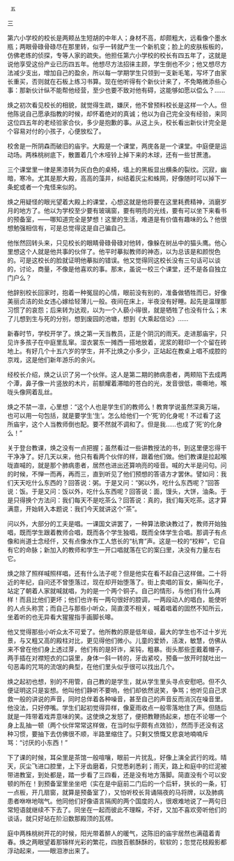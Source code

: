      五 

   三

   第六小学校的校长是两颊丛生短胡的中年人；身材不高，却颇粗大，远看像个墨水瓶；两眼骨碌骨碌尽在那里转，似乎一转就产生一个新机变；脸上的皮肤板板的，仿佛老练的侦探，专等人家的疏失。他担任第六小学校的校长有四五年了，这就是说他享受这份产业已历四五年。他想尽方法招徕主顾，学生倒也不少；他又想尽方法减少支出，增加自己的盈余，所以每一学期学生只领到一支新毛笔，写坏了由家长重买，否则就在石板上练习书算。现在他听得有个新伙计来了，不免略微添些心事：那新伙计纵不能帮他经营，至少也要不致对他有碍，这能够如愿以偿么？…… 

   焕之初次看见校长的相貌，就觉得生疏，嫌厌，他不曾预料校长是这样一个人。但他陈说自己愿承指教的时候，却怀着绝对的真诚；他以为自己完全没有经验，来同这位四五年的老经验家合伙，多少是抱歉的事。从这上头，校长看出新伙计完全是个容易对付的小孩子，心便放松了。 

   校舍是一所阴森而破旧的庙宇。大殿是一个课堂，两庑各是一个课堂。中庭便是运动场。两株桃树底下，散置着几个木哑铃上掉下来的木球，还有一些甘蔗渣。 

   三个课堂里一律是黑漆转为灰白色的桌椅，墙上的黑板显出横条的裂纹。沉寂，幽暗，寒冷。尤其是那大殿，高高的藻井，纠结着灰尘和蛛网，好像随时可以掉下一条蛇或者一个鬼怪来似的。 

   焕之用疑怪的眼光望着大殿上的课堂，心想这就是他将要在这里耗费精神，消磨岁月的地方了。他以为学校至少要有玻璃窗，要有明亮的光线，要有可以坐下来看书的预备室，——哪知道完全是梦想！这里的生活，难道是有价值有趣味的么？他很想勉强相信有，可是总觉得这是自己骗自己。 

   他怅然回转头来，只见校长的眼睛骨碌骨碌对他转，像躲在树丛中的猫头鹰。他心里想这个人就是他共事的伙伴了。他平时摹拟教师的神态，以为总该是和颜悦色的。可是这校长的脸就证明他摹拟的错误。他又觉得同这校长没有三句话可以谈的，讨论，商量，不像是他喜欢的事。那末，虽说一校三个课堂，还不是各自独立门户么？ 

   他辞别校长回家时，抱着一种冤屈的心情，眼前没有别的，准备做牺牲而已，好像美丽贞洁的处女违心嫁给轻薄儿一般。夜间在床上，半夜没有好睡。起先是温理那习惯了的哀怨；后来转为达观，以为一个人藐小得很，就是牺牲了也没有什么；末了儿想到生与死的分别，想到废园的池塘，想到《大乘起信论》…… 

   新春时节，学校开学了。焕之第一天当教员，正是个阴沉的雨天。走进那庙宇，只见许多孩子在中庭里乱窜。湿衣裳东一摊西一搭地放着，泥浆的鞋印一个个留在砖地上。有好几个十五六岁的学生，并不比焕之小多少，正站起在教桌上唱不成腔的京戏，这是他们新年游乐的余兴。 

   经校长介绍，焕之认识了另一个伙伴。这人是第二期的肺病患者，两颊陷下去成两个潭，鼻子像一片竖放的木片，前额耀着滞暗的苍白的光，发音很低，嘶嘶地，喉咙头像网着乱丝。 

   焕之不禁一凛，心里想：“这个人也是学生们的教师么！教育学说虽然深奥万端，也可以用一句包括，就是要学生‘生’。怎么给他们一个‘死’的化身呢！不过看了这所庙宇，这个人当教师倒也配。要不然就不调和了。但是我……也成了‘死’的化身么！” 

   关于登台教课，焕之没有一点把握；虽然看过一些讲教授法的书，到这里便忘得干干净净了。好几天以来，他只有看两个伙伴的样，跟着他们做。他们教课是拉起喉咙直喊的，就是那个肺病患者，居然也进出还算响亮的哑音。喊的大半是问句。问的时候，不惮一而再，再而三，直到听见了他们预想的答语方才罢休。譬如问：我们天天吃什么东西的？回答说：粥。于是又问：“粥以外，吃什么东西呢？”回答说：饭。于是又问：饭以外，吃什么东西呢？回答说：面，馒头，大饼，油条。于是只得换个方法问：我们每天不是吃茶么？回答说：真的，我们每天吃茶。这才算满意，开始转入本题说：我们今天就讲这个“茶”。 

   问以外，大部分的工夫是唱。一课国文讲罢了，一种算法歌诀教过了，教师开始独唱，既而学生跟着教师合唱，既而各个学生独唱，既而全体学生合唱。那调子有点像和尚道士念经仟，又有点像水作工人悠长的“杭育”声。这是一校的“校粹”，它自有它的命脉；新加入的教师和学生一开口唱就落在它的案臼里，决没有力量左右它。 

   焕之除了照样喊照样唱，还有什么法子呢？但是他实在看不起自己这样做。二十将近的年纪，自问还不曾堕落过，现在却开始堕落了。街上卖唱的盲女，癞叫化子，站定了朝着人家就喊就唱，为的是一个两个铜子。自己的情形，与他们有什么两样！而且比他们更坏；他们也许有一两句很好的腔调，一两段动人的唱白，能使听的人点头称赏；而自己与那些小听众，简直漠不相关，喊着唱着的固然不知所云，坐着听的也无异看大猩猩指手画脚长嗥。 

   他又觉得那些小听众太不可爱了。他所教的原是低年级，最大的学生也不过十岁光景，与又粗又高的殿柱对比，更见得他们微小。儿童的爱娇，活泼，敏慧，仿佛从来不曾在他们身上透过芽，他们有的是奸诈，呆钝，粗暴。街头那些歪戴着帽子，两手插在对襟短衣的口袋里，身体一斜一转的，牙齿紧咬，预备一放开时就吐出一句恶毒的咒骂的流氓的典型，在他们里头似乎很可以找出几个。 

   焕之起初也想，别的不用管，自己教的是学生，就从学生里头寻点安慰吧。但不久便证明这只是妄想。他叫他们静听不要响，他们却依然说笑，争骂；他听见自己求救一般的讲说的声音，同时总伴着各种噪音，甚至自己的声音反而消沉在噪音里。他没法，只好停嘴。学生们起初觉得异样，像夏雨收点一般零落地住了声。但随后就是一阵带着戏弄意味的笑。这使焕之发怒了，便把教鞭扬起来，想在不论哪一个身上乱抽一顿（两个伙伴常常这样做，在当时似乎颇有点效验），然而手还没有这种习惯，要抽下去仿佛很不顺，半路里缩住了。只剩又愤慨又悲哀地喃喃斥骂：“讨厌的小东西！” 

   下了课的时候，耳朵里是茶馆一般喧嚷，眼前一片扰乱，好像上演全武行的戏。晴天，灰尘飞进口腔里，上下牙齿磨着，只觉悉刹悉刹；雨天，路上和庭中的烂泥被带进教室，到处都是，踏一步看了三四看，还是没有地方落脚。简直没有个可以安顿的所在！到预备室里坐坐吧（实在是中庭前二门后的一个后轩，狭长的一条，钉一点板，开几扇窗，就算是预备室了），又怕听校长背诵隔夜的马将牌，以及肺病患者咻咻地喘气。他同他们好像语言隔阂的两个国度的人，很艰难地说了一两句日常短语就继续不下去了。同坐在一起而彼此不理睬，不好，又加不喜欢旁听他们的谈话，就只好站在阶沿数那殿顶的瓦楞。 

   庭中两株桃树开花的时候，阳光带着醉人的暖气，这陈旧的庙宇居然也满蕴着青春。焕之两眼望着那锦样光彩的繁花，四肢百骸酥酥的，软软的；忽觉花枝殿影都浮动起来，——眼泪渗出来了。 


